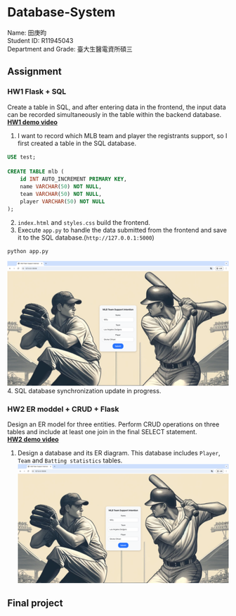 # Database-System
Name: 田庚昀  
Student ID: R11945043  
Department and Grade: 臺大生醫電資所碩三  
## Assignment
### HW1 Flask + SQL
Create a table in SQL, and after entering data in the frontend, the input data can be recorded simultaneously in the table within the backend database.  
[**HW1 demo video**](https://www.youtube.com/watch?v=dMZsB5H3GRw)  
1. I want to record which MLB team and player the registrants support, so I first created a table in the SQL database.
```sql
USE test;

CREATE TABLE mlb (
    id INT AUTO_INCREMENT PRIMARY KEY,
    name VARCHAR(50) NOT NULL,
    team VARCHAR(50) NOT NULL,
    player VARCHAR(50) NOT NULL
);
```
2. `index.html` and `styles.css` build the frontend.
3. Execute `app.py` to handle the data submitted from the frontend and save it to the SQL database.(`http://127.0.0.1:5000`)
```bash
python app.py
```
![images](https://github.com/GengYunTien/Database-System/blob/main/images/hw1_web.png)
4. SQL database synchronization update in progress.
### HW2 ER moddel + CRUD + Flask
Design an ER model for three entities. Perform CRUD operations on three tables and include at least one join in the final SELECT statement.  
[**HW2 demo video**](https://www.youtube.com/watch?v=dMZsB5H3GRw)  
1. Design a database and its ER diagram. This database includes `Player`, `Team` and `Batting statistics` tables.
![images](https://github.com/GengYunTien/Database-System/blob/main/images/hw1_web.png)
## Final project
